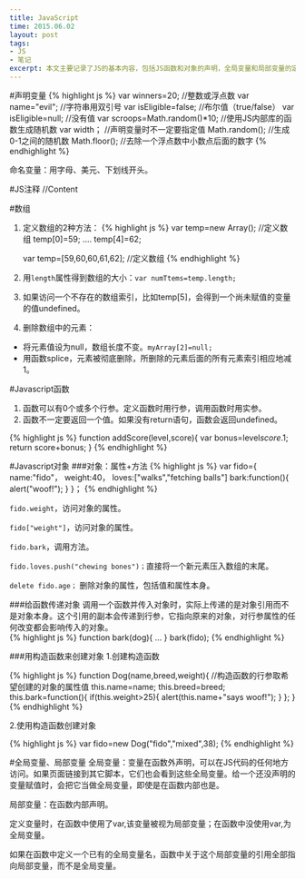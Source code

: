 ```yaml
---
title: JavaScript
time: 2015.06.02 
layout: post
tags:
- JS
- 笔记
excerpt: 本文主要记录了JS的基本内容，包括JS函数和对象的声明，全局变量和局部变量的定义。
---
```


#声明变量
{% highlight js %}
	var winners=20;        //整数或浮点数
	var name="evil";       //字符串用双引号
	var isEligible=false;  //布尔值（true/false）
	var isEligible=null;   //没有值 
	var scroops=Math.random()*10;   //使用JS内部库的函数生成随机数
	var width；                     //声明变量时不一定要指定值
	Math.random();  //生成0-1之间的随机数
	Math.floor();   //去除一个浮点数中小数点后面的数字
{% endhighlight %}

命名变量：用字母、美元、下划线开头。


#JS注释
//Content

#数组
1. 定义数组的2种方法：
{% highlight js %}
	var temp=new Array();        //定义数组
	  temp[0]=59;
	  ....
	  temp[4]=62;
	
	var temp=[59,60,60,61,62];   //定义数组
{% endhighlight %}

2. 用`length`属性得到数组的大小：`var numTtems=temp.length;`

3. 如果访问一个不存在的数组索引，比如temp[5]，会得到一个尚未赋值的变量的值undefined。
4. 删除数组中的元素：
 - 将元素值设为null，数组长度不变。`myArray[2]=null;`
 - 用函数splice，元素被彻底删除，所删除的元素后面的所有元素索引相应地减1。

#Javascript函数
1. 函数可以有0个或多个行参。定义函数时用行参，调用函数时用实参。
2. 函数不一定要返回一个值。如果没有return语句，函数会返回undefined。

{% highlight js %}
function addScore(level,score){
	var bonus=level*score*.1;
    return score+bonus;
}
{% endhighlight %}

#Javascript对象
###对象：属性+方法
{% highlight js %}
var fido={
	name:"fido"，
	weight:40，
	loves:["walks","fetching balls"]
	bark:function(){
	alert("woof!");
	}
}；
{% endhighlight %}

`fido.weight`，访问对象的属性。

`fido["weight"]`，访问对象的属性。

`fido.bark`，调用方法。

`fido.loves.push("chewing bones")；`直接将一个新元素压入数组的末尾。 

`delete fido.age；` 删除对象的属性，包括值和属性本身。

###给函数传递对象
调用一个函数并传入对象时，实际上传递的是对象引用而不是对象本身。这个引用的副本会传递到行参，它指向原来的对象，对行参属性的任何改变都会影响传入的对象。   
{% highlight js %}
function bark(dog){
	...
}
bark(fido);
{% endhighlight %}

###用构造函数来创建对象
1.创建构造函数

{% highlight js %}
function Dog(name,breed,weight){           //构造函数的行参取希望创建的对象的属性值
	this.name=name;
	this.breed=breed;
	this.bark=function(){
		if(this.weight>25){
			alert(this.name+"says woof!");
		}
	};
}
{% endhighlight %}

2.使用构造函数创建对象

{% highlight js %}
var fido=new Dog("fido","mixed",38);
{% endhighlight %}


#全局变量、局部变量
全局变量：变量在函数外声明，可以在JS代码的任何地方访问。如果页面链接到其它脚本，它们也会看到这些全局变量。给一个还没声明的变量赋值时，会把它当做全局变量，即使是在函数内部也是。

局部变量：在函数内部声明。

定义变量时，在函数中使用了var,该变量被视为局部变量；在函数中没使用var,为全局变量。

如果在函数中定义一个已有的全局变量名，函数中关于这个局部变量的引用全部指向局部变量，而不是全局变量。


